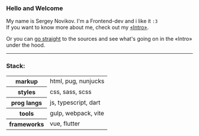 ### Hello and Welcome
[](https://github.com/ZomboBombo/ZomboBombo#hello-and-welcome)

My name is Sergey Novikov. I'm a Frontend-dev and i like it `:3` <br/>
If you want to know more about me, check out my [«Intro»](https://snovikov-intro.ru/).

Or you can [go straight](https://github.com/ZomboBombo/intro) to the sources and see what's going on in the «Intro» under the hood.

---

### Stack:

<table>
    <tbody>
        <tr>
            <th scope="row">markup</th>	
            <td>html, pug, nunjucks</td>
        </tr>
        <tr>
            <th scope="row">styles</th>	
            <td>css, sass, scss</td>
        </tr>
        <tr>
            <th scope="row">prog langs</th>	
            <td>js, typescript, dart</td>
        </tr>
        <tr>
            <th scope="row">tools</th>
            <td>gulp, webpack, vite</td>
        </tr>
        <tr>
            <th scope="row">frameworks</th>
            <td>vue, flutter</td>
        </tr>
    </tbody>
</table>
